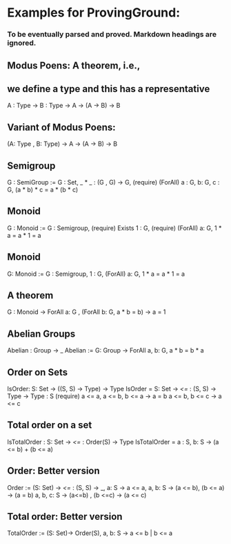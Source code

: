 # Examples for ProvingGround:
### To be eventually parsed and proved. Markdown headings are ignored.

## Modus Poens: A theorem, i.e.,
## we define a type and this has a representative
A : Type -> B : Type ->
A -> (A -> B) -> B

## Variant of Modus Poens:
(A: Type , B: Type) ->
A -> (A -> B) -> B

## Semigroup
G : SemiGroup := 
G : Set,
_ * _ : (G , G) -> G,
(require) (ForAll) a : G, b: G, c : G, (a * b) * c = a * (b * c)

## Monoid
G : Monoid := G : Semigroup,
(require) Exists 1 : G, 
(require) (ForAll) a: G, 1 * a = a * 1 = a

## Monoid
G: Monoid := 
G : Semigroup, 
1 : G,
(ForAll) a: G,  1 * a = a * 1 = a


## A theorem
G : Monoid ->
ForAll a: G ,
(ForAll b: G, a * b = b) -> a = 1

## Abelian Groups

Abelian : Group -> _
Abelian :=
  G: Group -> ForAll a, b: G, a * b = b * a 

## Order on Sets 
IsOrder: S: Set -> ((S, S) -> Type) -> Type
IsOrder = 
S: Set ->
_<=_ : (S, S) -> Type ->
Type : S
(require) a <= a,
a <= b, b <= a -> a = b
a <= b, b <= c -> a <= c


## Total order on a set
IsTotalOrder : S: Set -> _<=_ : Order(S) -> Type
IsTotalOrder = a : S, b: S -> (a <= b) + (b <= a)

## Order: Better version
Order :=
(S: Set) ->
_<=_ : (S, S) -> _,
a: S -> a <= a,
a, b: S -> (a <= b), (b <= a) -> (a = b)
a, b, c: S -> (a<=b) , (b <=c) -> (a <= c)

## Total order: Better version
TotalOrder := 
(S: Set)-> 
Order(S),
a, b: S -> a <= b | b <= a
 

 


